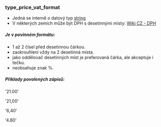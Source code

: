 ### type_price_vat_format
- Jedná se interně o datový typ [string](https://www.w3.org/TR/xmlschema-2/#string)
- V některých zemích může být DPH s desetinnými místy: [Wiki CZ - DPH](https://cs.wikipedia.org/wiki/Da%C5%88_z_p%C5%99idan%C3%A9_hodnoty) 

##### Je v povinném formátu:
- 1 až 2 čísel před desetinnou čárkou. 
- zaokrouhlení vždy na 2 desetinná místa. 
- jako oddělovač desetinných míst je preferovaná čárka, ale akceptuje i tečku.
- neobsahuje znak %. 

##### Příklady povolených zápisů: 

'21.00'

'21,00'

'6,40'

'4.80'
